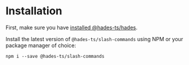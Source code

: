 # Installation

First, make sure you have [installed @hades-ts/hades](../hades/installation.md).

Install the latest version of `@hades-ts/slash-commands` using NPM or your package manager of choice:

    npm i --save @hades-ts/slash-commands
